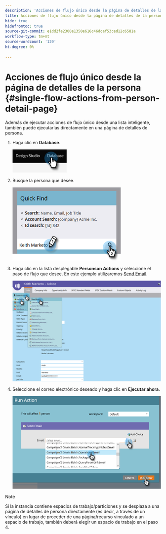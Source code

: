 ```yaml
---
description: 'Acciones de flujo único desde la página de detalles de la persona: documentos de Marketo: documentación del producto'
title: Acciones de flujo único desde la página de detalles de la persona
hide: true
hidefromtoc: true
source-git-commit: e1dd2fe2300e1350e616c46dcaf53ced12c6581a
workflow-type: tm+mt
source-wordcount: '120'
ht-degree: 0%

---
```


# Acciones de flujo único desde la página de detalles de la persona {#single-flow-actions-from-person-detail-page}

Además de ejecutar acciones de flujo único desde una lista inteligente, también puede ejecutarlas directamente en una página de detalles de persona.

1. Haga clic en **Database**.

   ![](assets/single-flow-actions-from-person-detail-page-1.png)

1. Busque la persona que desee.

   ![](assets/single-flow-actions-from-person-detail-page-2.png)

1. Haga clic en la lista desplegable **Personson Actions** y seleccione el paso de flujo que desee. En este ejemplo utilizaremos [Send Email](/help/marketo/product-docs/core-marketo-concepts/smart-campaigns/flow-actions/send-email.md).

   ![](assets/single-flow-actions-from-person-detail-page-3.png)

1. Seleccione el correo electrónico deseado y haga clic en **Ejecutar ahora**.

   ![](assets/single-flow-actions-from-person-detail-page-4.png)

>[!NOTE]
>
>Si la instancia contiene espacios de trabajo/particiones y se desplaza a una página de detalles de persona directamente (es decir, a través de un vínculo) en lugar de proceder de una página/recurso vinculado a un espacio de trabajo, también deberá elegir un espacio de trabajo en el paso 4.
